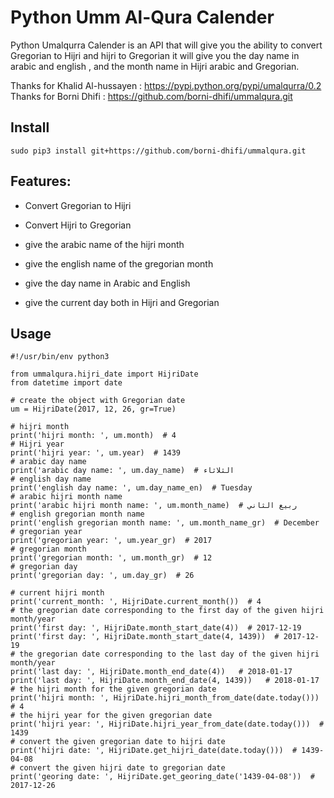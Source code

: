 Python Umm Al-Qura Calender
===========================

Python Umalqurra Calender is an API that will give you the ability to convert Gregorian to Hijri and hijri to Gregorian
it will give you the day name in arabic and english , and the month name in Hijri arabic and Gregorian.

Thanks for Khalid Al-hussayen : https://pypi.python.org/pypi/umalqurra/0.2 
Thanks for Borni Dhifi : https://github.com/borni-dhifi/ummalqura.git

Install
-------
	sudo pip3 install git+https://github.com/borni-dhifi/ummalqura.git

Features: 
---------

-  Convert Gregorian to Hijri

-  Convert Hijri to Gregorian

-  give the arabic name of the hijri month

-  give the english name of the gregorian month

-  give the day name in Arabic and English

-  give the current day both in Hijri and Gregorian


Usage
-----
 
	#!/usr/bin/env python3

	from ummalqura.hijri_date import HijriDate
	from datetime import date

	# create the object with Gregorian date
	um = HijriDate(2017, 12, 26, gr=True)

	# hijri month
	print('hijri month: ', um.month)  # 4
	# Hijri year
	print('hijri year: ', um.year)  # 1439
	# arabic day name
	print('arabic day name: ', um.day_name)  # الثلاثاء
	# english day name
	print('english day name: ', um.day_name_en)  # Tuesday
	# arabic hijri month name
	print('arabic hijri month name: ', um.month_name)  # ربيع الثاني
	# english gregorian month name
	print('english gregorian month name: ', um.month_name_gr)  # December
	# gregorian year
	print('gregorian year: ', um.year_gr)  # 2017
	# gregorian month
	print('gregorian month: ', um.month_gr)  # 12
	# gregorian day
	print('gregorian day: ', um.day_gr)  # 26

	# current hijri month
	print('current_month: ', HijriDate.current_month())  # 4
	# the gregorian date corresponding to the first day of the given hijri month/year
	print('first day: ', HijriDate.month_start_date(4))  # 2017-12-19
	print('first day: ', HijriDate.month_start_date(4, 1439))  # 2017-12-19
	# the gregorian date corresponding to the last day of the given hijri month/year
	print('last day: ', HijriDate.month_end_date(4))   # 2018-01-17
	print('last day: ', HijriDate.month_end_date(4, 1439))   # 2018-01-17
	# the hijri month for the given gregorian date
	print('hijri month: ', HijriDate.hijri_month_from_date(date.today()))  # 4
	# the hijri year for the given gregorian date
	print('hijri year: ', HijriDate.hijri_year_from_date(date.today()))  # 1439
	# convert the given gregorian date to hijri date
	print('hijri date: ', HijriDate.get_hijri_date(date.today()))  # 1439-04-08
	# convert the given hijri date to gregorian date
	print('georing date: ', HijriDate.get_georing_date('1439-04-08'))  # 2017-12-26


